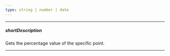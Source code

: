 ```yaml
---
type: string | number | date
---
```

---
##### shortDescription
Gets the percentage value of the specific point.

---
